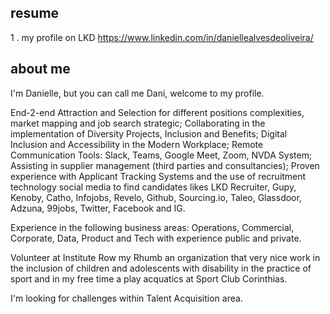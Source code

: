## resume
1 . my profile on LKD https://www.linkedin.com/in/daniellealvesdeoliveira/
## about me
I'm Danielle, but you can call me Dani, welcome to my profile.

End-2-end Attraction and Selection for different positions complexities, market mapping and job search strategic;
Collaborating in the implementation of Diversity Projects, Inclusion and Benefits;
Digital Inclusion and Accessibility in the Modern Workplace;
Remote Communication Tools: Slack, Teams, Google Meet, Zoom, NVDA System;
Assisting in supplier management (third parties and consultancies);
Proven experience with Applicant Tracking Systems and the use of recruitment technology social media to find candidates likes LKD Recruiter, Gupy, Kenoby, Catho, Infojobs, Revelo, Github, Sourcing.io, Taleo, Glassdoor, Adzuna, 99jobs, Twitter, Facebook and IG.

Experience in the following business areas: Operations, Commercial, Corporate, Data, Product and Tech with experience public and private.

Volunteer at Institute Row my Rhumb an organization that very nice work in the inclusion of children and adolescents with disability in the practice of sport and in my free time a play acquatics at Sport Club Corinthias.

I'm looking for challenges within Talent Acquisition area.
